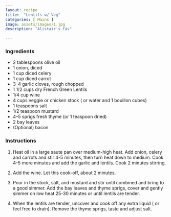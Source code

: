 ```yaml
---
layout: recipe
title:  "Lentils w/ Veg"
categories: [ Mains ]
image: assets/images/1.jpg
description: "Alistair's Fav"

---
```


### Ingredients

- 2 tablespoons olive oil
- 1 onion, diced
- 1 cup diced celery
- 1 cup diced carrot
- 3–4 garlic cloves, rough chopped
- 1 1/2 cups dry French Green Lentils
- 1/4 cup wine
- 4 cups veggie or chicken stock ( or water and 1 bouillon cubes)
- 1 teaspoons salt
- 1/2 teaspoon mustard
- 4–5 sprigs fresh thyme (or 1 teaspoon dried)
- 2 bay leaves
- (Optional) bacon

### Instructions

1. Heat oil in a large saute pan over medium-high heat. Add onion, celery and carrots and stir 4-5 minutes, then turn heat down to medium. Cook 4-5 more minutes and add the garlic and lentils. Cook 2 minutes stirring.

2. Add the wine. Let this cook-off, about 2 minutes.

3. Pour in the stock, salt, and mustard and stir until combined and bring to a good simmer. Add the bay leaves and thyme sprigs, cover and gently simmer on low heat  25-30 minutes or until lentils are tender.

4. When the lentils are tender, uncover and cook off any extra liquid ( or feel free to drain). Remove the thyme sprigs, taste and adjust salt.
